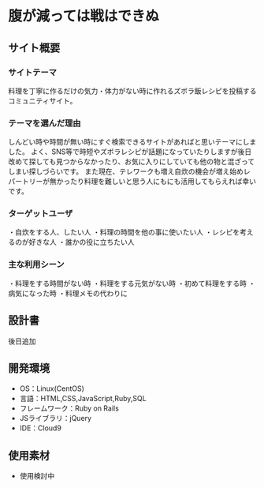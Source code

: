 # 腹が減っては戦はできぬ

## サイト概要

### サイトテーマ
料理を丁寧に作るだけの気力・体力がない時に作れるズボラ飯レシピを投稿するコミュニティサイト。

### テーマを選んだ理由
しんどい時や時間が無い時にすぐ検索できるサイトがあればと思いテーマにしました。
よく、SNS等で時短やズボラレシピが話題になっていたりしますが後日改めて探しても見つからなかったり、お気に入りにしていても他の物と混ざってしまい探しづらいです。
また現在、テレワークも増え自炊の機会が増え始めレパートリーが無かったり料理を難しいと思う人にもにも活用してもらえれば幸いです。


### ターゲットユーザ
・自炊をする人、したい人
・料理の時間を他の事に使いたい人
・レシピを考えるのが好きな人
・誰かの役に立ちたい人

### 主な利用シーン
・料理をする時間がない時
・料理をする元気がない時
・初めて料理をする時
・病気になった時
・料理メモの代わりに

## 設計書
後日追加

## 開発環境
- OS：Linux(CentOS)
- 言語：HTML,CSS,JavaScript,Ruby,SQL
- フレームワーク：Ruby on Rails
- JSライブラリ：jQuery
- IDE：Cloud9

## 使用素材
- 使用検討中